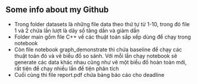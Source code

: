 ## Some info about my Github
* Trong folder datasets là những file data theo thứ tự từ 1-10, trong đó file 1 và 2 chứa lần lượt là dãy số tăng dần và giảm dần
* Folder main gồm file C++ về các thuật toán sắp xếp dùng để chạy trong notebook
* Còn file notebook graph_demonstrate thì chứa baseline để chạy các thuật toán đó và vẽ biểu đồ so sánh. Với mỗi lần chạy notebook sẽ generate các data khác nhau cũng như vẽ một biểu đồ hoàn toàn mới, rất tiện để chạy nhiều lần để tiện phân tích
* Cuối cùng thì file report.pdf chứa bảng báo cáo cho deadline

